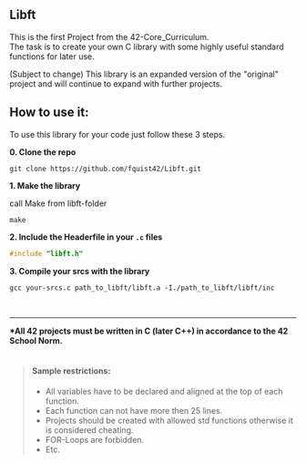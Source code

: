 ## Libft
This is the first Project from the 42-Core_Curriculum.<br> 
The task is to create your own C library with some highly useful standard functions for later use.

(Subject to change)
This library is an expanded version of the "original" project and will continue to expand with further projects.

## How to use it:
To use this library for your code just follow these 3 steps.

**0. Clone the repo**
```
git clone https://github.com/fquist42/Libft.git
```
**1. Make the library**

call Make from libft-folder 
```
make
```
**2. Include the Headerfile in your ```.c``` files**
```c
#include "libft.h"
```
**3. Compile your srcs with the library**
```
gcc your-srcs.c path_to_libft/libft.a -I./path_to_libft/libft/inc
```

<br>
<hr>
<b>*All 42 projects must be written in C (later C++) in accordance to the 42 School Norm.<br></b>
<br>

> #### Sample restrictions:
> - All variables have to be declared and aligned at the top of each function.
> - Each function can not have more then 25 lines.
> - Projects should be created with allowed std functions otherwise it is considered cheating.
> - FOR-Loops are forbidden.
> - Etc.
